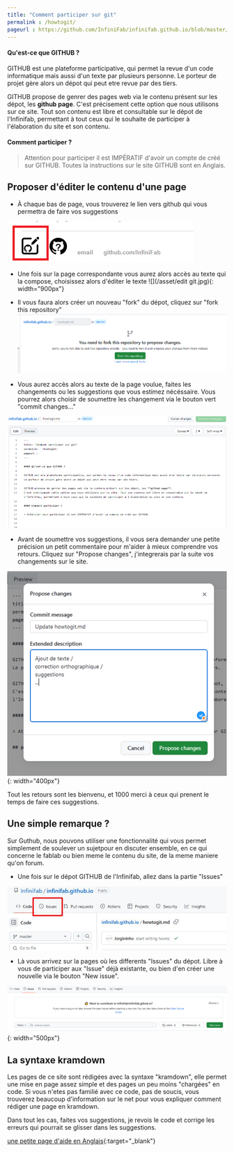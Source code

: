 ```yaml
---
title: "Comment participer sur git"
permalink : /howtogit/
pageurl : https://github.com/InfiniFab/infinifab.github.io/blob/master/howtogit.md
---
```


#### Qu'est-ce que GITHUB ?

GITHUB est une plateforme participative, qui permet la revue d'un code informatique mais aussi d'un texte par plusieurs personne. 
Le porteur de projet gère alors un dépot qui peut etre revue par des tiers. 

GITHUB propose de genrer des pages web via le contenu présent sur les dépot, les **github page**.
C'est précisement cette option que nous utilisons sur ce site. Tout son contenu est libre et consultable sur le dépot de l'Infinifab, permettant à tout ceux qui le souhaite de participer à l'élaboration du site et son contenu.

#### Comment participer ?

> Attention pour participer il est IMPÉRATIF d'avoir un compte de créé sur GITHUB. 
> Toutes la instructions sur le site GITHUB sont en Anglais.

## Proposer d'éditer le contenu d'une page

* À chaque bas de page, vous trouverez le lien vers github qui vous permettra de faire vos suggestions

![](/asset/bas%20de%20page2.png)

* Une fois sur la page correspondante vous aurez alors accès au texte qui la compose, choisissez alors d'éditer le texte
![](/asset/edit git.jpg){: width="900px"}
* Il vous faura alors créer un nouveau "fork" du dépot, cliquez sur "fork this repository"
![](/asset/fork-git.PNG)

* Vous aurez accès alors au texte de la page voulue, faites les changements ou les suggestions que vous estimez nécéssaire. Vous pourrez alors choisir de soumettre les changement via le bouton vert "commit changes..."

![](/asset/editgit.PNG)

* Avant de soumettre vos suggestions, il vous sera demander une petite précision un petit commentaire pour m'aider à mieux comprendre vos retours. Cliquez sur "Propose changes", j'integrerais par la suite vos changements sur le site.

![](/asset/commentchange.PNG){: width="400px"}


Tout les retours sont les bienvenu, et 1000 merci à ceux qui prenent le temps de faire ces suggestions.

## Une simple remarque ?

Sur Guthub, nous pouvons utiliser une fonctionnalité qui vous permet simplement de soulever un sujetpour en discuter ensemble, en ce qui concerne le fablab ou bien meme le contenu du site, de la meme maniere qu'on forum.

* Une fois sur le dépot GITHUB de l'Infinifab, allez dans la partie "Issues"

![](/asset/issues.jpg)

* Là vous  arrivez sur la pages où les differents "Issues" du dépot. Libre à vous de participer aux "Issue" déjà existante, ou bien d'en créer une nouvelle via le bouton "New issue".

![](/asset/issues-subject.png){: width="500px"}


## La syntaxe kramdown

Les pages de ce site sont rédigées avec la syntaxe "kramdown", elle permet une mise en page assez simple et des pages un peu moins "chargées" en code. 
Si vous n'etes pas familié avec ce code, pas de soucis, vous trouverez beaucoup d'information sur le net pour vous expliquer comment rédiger une page en kramdown.

Dans tout les cas, faites vos suggestions, je revois le code et corrige les erreurs qui pourrait se glisser dans les suggestions.

[une petite page d'aide en Anglais](https://aoterodelaroza.github.io/devnotes/kramdown-cheatsheet/){:target="_blank"}